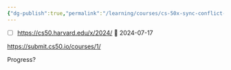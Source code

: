 ```yaml
---
{"dg-publish":true,"permalink":"/learning/courses/cs-50x-sync-conflict-20240718-065106-le-7-ayxo/","tags":["ToLearn","Courses"],"noteIcon":"","created":"2023-12-26T19:14:00","updated":"2024-04-03 07:56"}
---
```


- [ ] https://cs50.harvard.edu/x/2024/ 📅 2024-07-17

https://submit.cs50.io/courses/1/




Progress?
